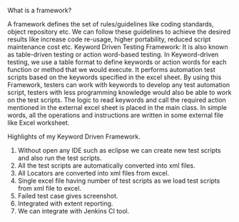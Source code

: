What is a framework?

A framework defines the set of rules/guidelines like coding standards, object repository etc. We can follow these guidelines to achieve the desired results like increase code re-usage, higher portability, reduced script maintenance cost etc.
Keyword Driven Testing Framework:
It is also known as table-driven testing or action word-based testing. In Keyword-driven testing, we use a table format to define keywords or action words for each function or method that we would execute. 
It performs automation test scripts based on the keywords specified in the excel sheet. By using this Framework, testers can work with keywords to develop any test automation script, testers with less programming knowledge would also be able to work on the test scripts. The logic to read keywords and call the required action mentioned in the external excel sheet is placed in the main class. 
In simple words, all the operations and instructions are written in some external file like Excel worksheet. 

Highlights of my Keyword Driven Framework.
1.	Without open any IDE such as eclipse we can create new test scripts and also run the test scripts.
2.	All the test scripts are automatically converted into xml files.
3.	All Locators are converted into xml files from excel.
4.	Single excel file having number of test scripts as we load test scripts from xml file to excel.
5.	Failed test case gives screenshot.
6.	Integrated with extent reporting.
7.	We can integrate with Jenkins CI tool.
